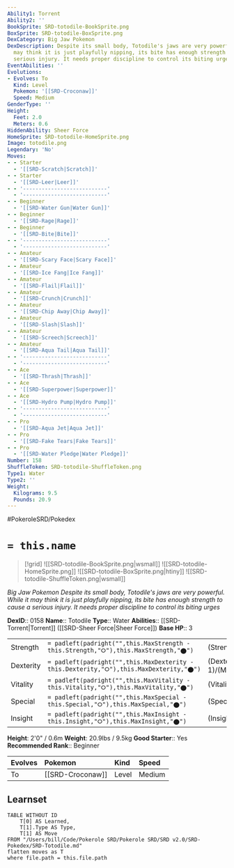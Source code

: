 ```yaml
---
Ability1: Torrent
Ability2: ''
BookSprite: SRD-totodile-BookSprite.png
BoxSprite: SRD-totodile-BoxSprite.png
DexCategory: Big Jaw Pokemon
DexDescription: Despite its small body, Totodile's jaws are very powerful. While it
  may think it is just playfully nipping, its bite has enough strength to cause a
  serious injury. It needs proper discipline to control its biting urges
EventAbilities: ''
Evolutions:
- Evolves: To
  Kind: Level
  Pokemon: '[[SRD-Croconaw]]'
  Speed: Medium
GenderType: ''
Height:
  Feet: 2.0
  Meters: 0.6
HiddenAbility: Sheer Force
HomeSprite: SRD-totodile-HomeSprite.png
Image: totodile.png
Legendary: 'No'
Moves:
- - Starter
  - '[[SRD-Scratch|Scratch]]'
- - Starter
  - '[[SRD-Leer|Leer]]'
- - '---------------------------'
  - '---------------------------'
- - Beginner
  - '[[SRD-Water Gun|Water Gun]]'
- - Beginner
  - '[[SRD-Rage|Rage]]'
- - Beginner
  - '[[SRD-Bite|Bite]]'
- - '---------------------------'
  - '---------------------------'
- - Amateur
  - '[[SRD-Scary Face|Scary Face]]'
- - Amateur
  - '[[SRD-Ice Fang|Ice Fang]]'
- - Amateur
  - '[[SRD-Flail|Flail]]'
- - Amateur
  - '[[SRD-Crunch|Crunch]]'
- - Amateur
  - '[[SRD-Chip Away|Chip Away]]'
- - Amateur
  - '[[SRD-Slash|Slash]]'
- - Amateur
  - '[[SRD-Screech|Screech]]'
- - Amateur
  - '[[SRD-Aqua Tail|Aqua Tail]]'
- - '---------------------------'
  - '---------------------------'
- - Ace
  - '[[SRD-Thrash|Thrash]]'
- - Ace
  - '[[SRD-Superpower|Superpower]]'
- - Ace
  - '[[SRD-Hydro Pump|Hydro Pump]]'
- - '---------------------------'
  - '---------------------------'
- - Pro
  - '[[SRD-Aqua Jet|Aqua Jet]]'
- - Pro
  - '[[SRD-Fake Tears|Fake Tears]]'
- - Pro
  - '[[SRD-Water Pledge|Water Pledge]]'
Number: 158
ShuffleToken: SRD-totodile-ShuffleToken.png
Type1: Water
Type2: ''
Weight:
  Kilograms: 9.5
  Pounds: 20.9
---
```


#PokeroleSRD/Pokedex

# `= this.name`

> [!grid]
> ![[SRD-totodile-BookSprite.png|wsmall]]
> ![[SRD-totodile-HomeSprite.png]]
> ![[SRD-totodile-BoxSprite.png|htiny]]
> ![[SRD-totodile-ShuffleToken.png|wsmall]]


*Big Jaw Pokemon*
*Despite its small body, Totodile's jaws are very powerful. While it may think it is just playfully nipping, its bite has enough strength to cause a serious injury. It needs proper discipline to control its biting urges*

**DexID**:: 0158
**Name**:: Totodile
**Type**:: Water
**Abilities**:: [[SRD-Torrent|Torrent]] ([[SRD-Sheer Force|Sheer Force]])
**Base HP**:: 3

|           |                                                                                        |                                          |
| --------- | -------------------------------------------------------------------------------------- | ---------------------------------------- |
| Strength  | `= padleft(padright("",this.MaxStrength - this.Strength,"⭘"),this.MaxStrength,"⬤")`    | (Strength::2)/(MaxStrength::4)   |
| Dexterity | `= padleft(padright("",this.MaxDexterity - this.Dexterity,"⭘"),this.MaxDexterity,"⬤")` | (Dexterity:: 1)/(MaxDexterity::3) |
| Vitality  | `= padleft(padright("",this.MaxVitality - this.Vitality,"⭘"),this.MaxVitality,"⬤")`    | (Vitality::2)/(MaxVitality::4)   |
| Special   | `= padleft(padright("",this.MaxSpecial - this.Special,"⭘"),this.MaxSpecial,"⬤")`       | (Special::1)/(MaxSpecial::3)     |
| Insight   | `= padleft(padright("",this.MaxInsight - this.Insight,"⭘"),this.MaxInsight,"⬤")`       | (Insight::2)/(MaxInsight::4)     |

**Height**: 2'0" / 0.6m
**Weight**: 20.9lbs / 9.5kg
**Good Starter**:: Yes
**Recommended Rank**:: Beginner

| Evolves   | Pokemon          | Kind   | Speed   |
|:----------|:-----------------|:-------|:--------|
| To        | [[SRD-Croconaw]] | Level  | Medium  |

## Learnset

```dataview
TABLE WITHOUT ID
    T[0] AS Learned,
    T[1].Type AS Type,
    T[1] AS Move
FROM "/Users/bill/Code/Pokerole SRD/Pokerole SRD/SRD v2.0/SRD-Pokedex/SRD-Totodile.md"
flatten moves as T
where file.path = this.file.path
```

